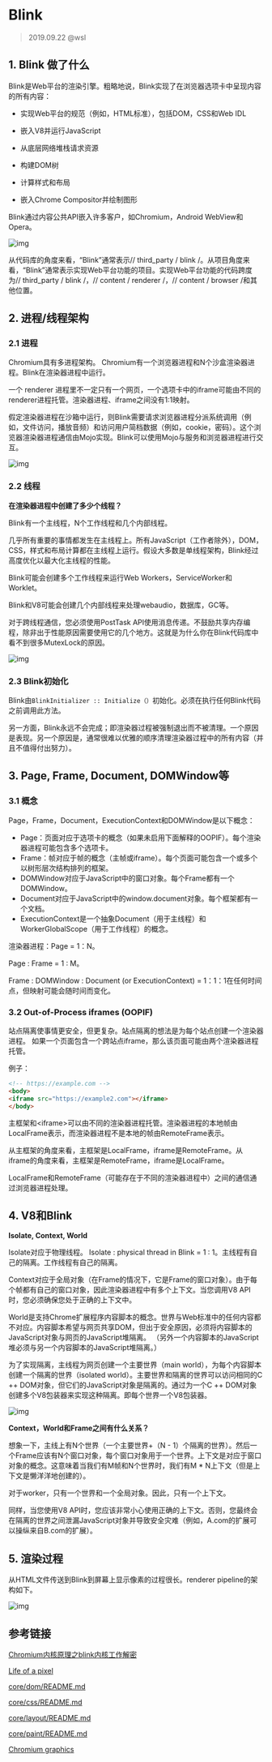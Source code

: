 # Blink

> 2019.09.22 @wsl 

## 1. Blink 做了什么

Blink是Web平台的渲染引擎。粗略地说，Blink实现了在浏览器选项卡中呈现内容的所有内容：

- 实现Web平台的规范（例如，HTML标准），包括DOM，CSS和Web IDL

- 嵌入V8并运行JavaScript
- 从底层网络堆栈请求资源
- 构建DOM树
- 计算样式和布局
- 嵌入Chrome Compositor并绘制图形

Blink通过内容公共API嵌入许多客户，如Chromium，Android WebView和Opera。

![img](.\images\blink.png)

从代码库的角度来看，“Blink”通常表示// third_party / blink /。从项目角度来看，“Blink”通常表示实现Web平台功能的项目。实现Web平台功能的代码跨度为// third_party / blink /，// content / renderer /，// content / browser /和其他位置。

## 2. 进程/线程架构

### 2.1 进程

Chromium具有多进程架构。 Chromium有一个浏览器进程和N个沙盒渲染器进程。Blink在渲染器进程中运行。

一个 renderer 进程里不一定只有一个网页，一个选项卡中的iframe可能由不同的renderer进程托管。渲染器进程、iframe之间没有1:1映射。

假定渲染器进程在沙箱中运行，则Blink需要请求浏览器进程分派系统调用（例如，文件访问，播放音频）和访问用户简档数据（例如，cookie，密码）。这个浏览器渲染器进程通信由Mojo实现。Blink可以使用Mojo与服务和浏览器进程进行交互。

![img](.\images\blink-progress.webp)

### 2.2 线程

**在渲染器进程中创建了多少个线程？**

Blink有一个主线程，N个工作线程和几个内部线程。

几乎所有重要的事情都发生在主线程上。所有JavaScript（工作者除外），DOM，CSS，样式和布局计算都在主线程上运行。假设大多数是单线程架构，Blink经过高度优化以最大化主线程的性能。

Blink可能会创建多个工作线程来运行Web Workers，ServiceWorker和Worklet。

Blink和V8可能会创建几个内部线程来处理webaudio，数据库，GC等。

对于跨线程通信，您必须使用PostTask API使用消息传递。不鼓励共享内存编程，除非出于性能原因需要使用它的几个地方。这就是为什么你在Blink代码库中看不到很多MutexLock的原因。

![img](.\images\thread-arc.jpg)

### 2.3 Blink初始化

Blink由`BlinkInitializer :: Initialize（）`初始化。必须在执行任何Blink代码之前调用此方法。

另一方面，Blink永远不会完成；即渲染器过程被强制退出而不被清理。一个原因是表现。另一个原因是，通常很难以优雅的顺序清理渲染器过程中的所有内容（并且不值得付出努力）。

## 3. Page, Frame, Document, DOMWindow等

### 3.1 概念

Page，Frame，Document，ExecutionContext和DOMWindow是以下概念：

- Page：页面对应于选项卡的概念（如果未启用下面解释的OOPIF）。每个渲染器进程可能包含多个选项卡。
- Frame：帧对应于帧的概念（主帧或iframe）。每个页面可能包含一个或多个以树形层次结构排列的框架。
- DOMWindow对应于JavaScript中的窗口对象。每个Frame都有一个DOMWindow。
- Document对应于JavaScript中的window.document对象。每个框架都有一个文档。
- ExecutionContext是一个抽象Document（用于主线程）和WorkerGlobalScope（用于工作线程）的概念。

渲染器进程：Page = 1：N。

Page : Frame = 1 : M。

Frame : DOMWindow : Document (or ExecutionContext) = 1：1：1在任何时间点，但映射可能会随时间而变化。

### 3.2 Out-of-Process iframes (OOPIF)

站点隔离使事情更安全，但更复杂。站点隔离的想法是为每个站点创建一个渲染器进程。 如果一个页面包含一个跨站点iframe，那么该页面可能由两个渲染器进程托管。

例子：

```html
<!-- https://example.com -->
<body>
<iframe src="https://example2.com"></iframe>
</body>
```

主框架和\<iframe\>可以由不同的渲染器进程托管。渲染器进程的本地帧由LocalFrame表示，而渲染器进程不是本地的帧由RemoteFrame表示。

从主框架的角度来看，主框架是LocalFrame，iframe是RemoteFrame。从iframe的角度来看，主框架是RemoteFrame，iframe是LocalFrame。

LocalFrame和RemoteFrame（可能存在于不同的渲染器进程中）之间的通信通过浏览器进程处理。

## 4. V8和Blink

**Isolate, Context, World**

Isolate对应于物理线程。 Isolate : physical thread in Blink = 1 : 1。主线程有自己的隔离。工作线程有自己的隔离。

Context对应于全局对象（在Frame的情况下，它是Frame的窗口对象）。由于每个帧都有自己的窗口对象，因此渲染器进程中有多个上下文。当您调用V8 API时，您必须确保您处于正确的上下文中。

World是支持Chrome扩展程序内容脚本的概念。世界与Web标准中的任何内容都不对应。内容脚本希望与网页共享DOM，但出于安全原因，必须将内容脚本的JavaScript对象与网页的JavaScript堆隔离。 （另外一个内容脚本的JavaScript堆必须与另一个内容脚本的JavaScript堆隔离。）

为了实现隔离，主线程为网页创建一个主要世界（main world），为每个内容脚本创建一个隔离的世界（isolated world）。主要世界和隔离的世界可以访问相同的C ++ DOM对象，但它们的JavaScript对象是隔离的。通过为一个C ++ DOM对象创建多个V8包装器来实现这种隔离。即每个世界一个V8包装器。

![img](.\images\v8-world.jpg)

**Context，World和Frame之间有什么关系？**

想象一下，主线上有N个世界（一个主要世界+（N - 1）个隔离的世界）。然后一个Frame应该有N个窗口对象，每个窗口对象用于一个世界。上下文是对应于窗口对象的概念。这意味着当我们有M帧和N个世界时，我们有M * N上下文（但是上下文是懒洋洋地创建的）。

对于worker，只有一个世界和一个全局对象。因此，只有一个上下文。

同样，当您使用V8 API时，您应该非常小心使用正确的上下文。否则，您最终会在隔离的世界之间泄漏JavaScript对象并导致安全灾难（例如，A.com的扩展可以操纵来自B.com的扩展）。

## 5. 渲染过程

从HTML文件传送到Blink到屏幕上显示像素的过程很长。renderer pipeline的架构如下。

![img](.\images\renderer-process.jpg)



## 参考链接

[Chromium内核原理之blink内核工作解密](https://www.jianshu.com/p/2a2424bdc057)

[Life of a pixel](https://docs.google.com/presentation/d/1boPxbgNrTU0ddsc144rcXayGA_WF53k96imRH8Mp34Y/edit#slide=id.p)

[core/dom/README.md](https://chromium.googlesource.com/chromium/src/+/master/third_party/blink/renderer/core/dom/README.md)

[core/css/README.md](https://chromium.googlesource.com/chromium/src/+/master/third_party/blink/renderer/core/css/README.md)

[core/layout/README.md](https://chromium.googlesource.com/chromium/src/+/master/third_party/blink/renderer/core/layout/README.md)

[core/paint/README.md](https://chromium.googlesource.com/chromium/src/+/master/third_party/blink/renderer/core/paint/README.md)

[Chromium graphics](https://www.chromium.org/developers/design-documents/chromium-graphics)